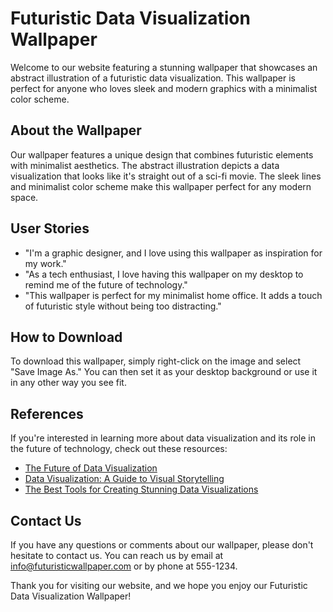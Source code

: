 <!--
Write me content for website with wallpaper which alt text is:

"A wallpaper featuring an abstract illustration of a futuristic data visualization, with sleek and modern graphics and a minimalist color scheme."

The name/title of the page should not be 1:1 copy of the alt text but rather a real content of the website which is using this wallpaper.

- Use markdown format 
- Start with the heading
- The content should look like a real website 
- Include real sections like references, contact, user stories, etc. use things relevant to the page purpose.
- Feel free to use structure like headings, bullets, numbering, blockquotes, paragraphs, horizontal lines, etc.
- You can use formatting like bold or _italic_
- You can include UTF-8 emojis
- Links should be only #hash anchors (and you can refer to the document itself)
- Do not include images
-->

<!--font:"Montserrat"-->

# Futuristic Data Visualization Wallpaper

Welcome to our website featuring a stunning wallpaper that showcases an abstract illustration of a futuristic data visualization. This wallpaper is perfect for anyone who loves sleek and modern graphics with a minimalist color scheme.

## About the Wallpaper

Our wallpaper features a unique design that combines futuristic elements with minimalist aesthetics. The abstract illustration depicts a data visualization that looks like it's straight out of a sci-fi movie. The sleek lines and minimalist color scheme make this wallpaper perfect for any modern space.

## User Stories

- "I'm a graphic designer, and I love using this wallpaper as inspiration for my work."
- "As a tech enthusiast, I love having this wallpaper on my desktop to remind me of the future of technology."
- "This wallpaper is perfect for my minimalist home office. It adds a touch of futuristic style without being too distracting."

## How to Download

To download this wallpaper, simply right-click on the image and select "Save Image As." You can then set it as your desktop background or use it in any other way you see fit.

## References

If you're interested in learning more about data visualization and its role in the future of technology, check out these resources:

- [The Future of Data Visualization](#)
- [Data Visualization: A Guide to Visual Storytelling](#)
- [The Best Tools for Creating Stunning Data Visualizations](#)

## Contact Us

If you have any questions or comments about our wallpaper, please don't hesitate to contact us. You can reach us by email at info@futuristicwallpaper.com or by phone at 555-1234.

Thank you for visiting our website, and we hope you enjoy our Futuristic Data Visualization Wallpaper!
